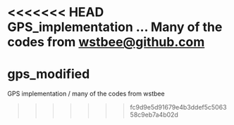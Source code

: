 <<<<<<< HEAD
GPS_implementation ... Many of the codes from wstbee@github.com
=======
# gps_modified
GPS implementation / many of the codes from wstbee
>>>>>>> fc9d9e5d91679e4b3ddef5c506358c9eb7a4b02d

